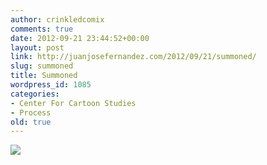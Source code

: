 ```yaml
---
author: crinkledcomix
comments: true
date: 2012-09-21 23:44:52+00:00
layout: post
link: http://juanjosefernandez.com/2012/09/21/summoned/
slug: summoned
title: Summoned
wordpress_id: 1085
categories:
- Center For Cartoon Studies
- Process
old: true
---
```


[![](http://fernandezjuanjose.files.wordpress.com/2012/09/jjfernanportrait-copy-gradient.png)](http://fernandezjuanjose.files.wordpress.com/2012/09/jjfernanportrait-copy-gradient.png)
